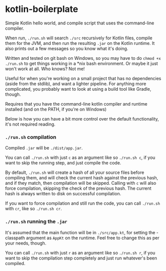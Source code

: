 # kotlin-boilerplate
Simple Kotlin hello world, and compile script that uses the command-line compiler.

When run, `./run.sh` will search `./src` recursively for Kotlin files, compile them for the JVM, and then run the resulting `.jar` on the Kotlin runtime. It also prints out a few messages so you know what it's doing.

Written and tested on git bash on Windows, so you may have to do `chmod +x ./run.sh` to get things working in a \*nix bash environment. Or maybe it just won't work at all. Who knows? Not me!

Useful for when you're working on a small project that has no dependencies (aside from the stdlib), and want a lighter pipeline. For anything more complicated, you probably want to look at using a build tool like Gradle, though.

Requires that you have the command-line kotlin compiler and runtime installed (and on the PATH, if you're on Windows)

Below is how you can have a bit more control over the default functionality, it's not required reading.

### `./run.sh` compilation
Compiled `.jar` will be `./dist/app.jar`.

You can call `./run.sh` with just `c` as an argument like so `./run.sh c`, if you want to skip the running step, and just compile the code.

By default, `./run.sh` will create a hash of all your source files before compiling them, and will check the current hash against the previous hash, and if they match, then compilation will be skipped. Calling with `c` will also force compilation, skipping the check of the previous hash. The current hash is always written to disk on successful compilation.

If you want to force compilation and still run the code, you can call `./run.sh` with `cr`, like so `./run.sh cr`.

### `./run.sh` running the `.jar`
It's assumed that the main function will be in `./src/app.kt`, for setting the -classpath argument as `AppKt` on the runtime. Feel free to change this as per your needs, though.

You can call `./run.sh` with just `r` as an argument like so `./run.sh r`, if you want to skip the compilation step completely and just run whatever's been compiled.

